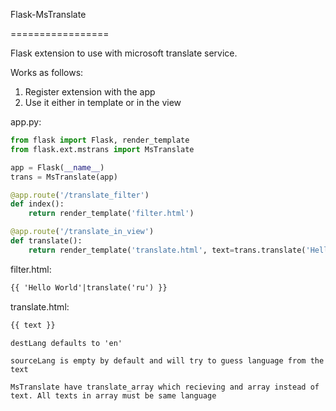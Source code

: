 Flask-MsTranslate

=================

Flask extension to use with microsoft translate service.

Works as follows:
1. Register extension with the app
2. Use it either in template or in the view


app.py:
```python
from flask import Flask, render_template
from flask.ext.mstrans import MsTranslate

app = Flask(__name__)
trans = MsTranslate(app)

@app.route('/translate_filter')
def index():
    return render_template('filter.html')

@app.route('/translate_in_view')
def translate():
    return render_template('translate.html', text=trans.translate('Hello World', 'ru')
```

filter.html:
```html
{{ 'Hello World'|translate('ru') }}
```

translate.html:
```html
{{ text }}
```

```MsTranslate().translate(text, destLang='en', sourceLang='')
destLang defaults to 'en' 

sourceLang is empty by default and will try to guess language from the text

MsTranslate have translate_array which recieving and array instead of text. All texts in array must be same language

